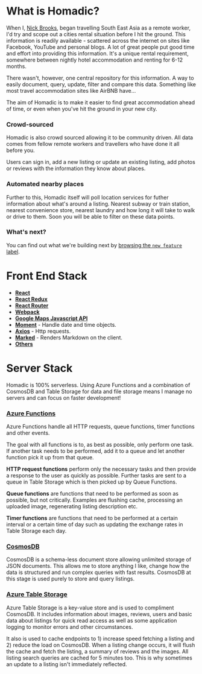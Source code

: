 # What is Homadic?
When I, [Nick Brooks](https://www.twitter.com/nickbrooks37), began travelling South East Asia as a remote worker, I'd try and scope out a cities rental situation before I hit the ground. This information is readily available - scattered across the internet on sites like Facebook, YouTube and personal blogs. A lot of great people put good time and effort into providing this information. It's a unique rental requirement, somewhere between nightly hotel accommodation and renting for 6-12 months.

There wasn't, however, one central repository for this information. A way to easily document, query, update, filter and compare this data. Something like most travel accommodation sites like AirBNB have...

The aim of Homadic is to make it easier to find great accommodation ahead of time, or even when you've hit the ground in your new city.

### Crowd-sourced
Homadic is also crowd sourced allowing it to be community driven. All data comes from fellow remote workers and travellers who have done it all before you.

Users can sign in, add a new listing or update an existing listing, add photos or reviews with the information they know about places.

### Automated nearby places
Further to this, Homadic itself will poll location services for futher information about what's around a listing. Nearest subway or train station, nearest convenience store, nearest laundry and how long it will take to walk or drive to them. Soon you will be able to filter on these data points.

### What's next?
You can find out what we're building next by [browsing the `new feature` label](https://github.com/HomadicCo/Homadic.Web/labels/new%20feature).

# Front End Stack
- **[React](https://github.com/facebook/react)**
- **[React Redux](https://github.com/reduxjs/react-redux)**
- **[React Router](https://github.com/ReactTraining/react-router)**
- **[Webpack](https://github.com/webpack/webpack)**
- **[Google Maps Javascript API](https://developers.google.com/maps/documentation/javascript/tutorial)**
- **[Moment](https://github.com/moment/moment)** - Handle date and time objects.
- **[Axios](https://github.com/axios/axios)** - Http requests.
- **[Marked](https://github.com/markedjs/marked)** - Renders Markdown on the client.
- **[Others](package.json)**

# Server Stack
Homadic is 100% serverless. Using Azure Functions and a combination of CosmosDB and Table Storage for data and file storage means I manage no servers and can focus on faster development!

### [Azure Functions](https://docs.microsoft.com/en-us/azure/azure-functions/functions-overview)
Azure Functions handle all HTTP requests, queue functions, timer functions and other events.

The goal with all functions is to, as best as possible, only perform one task. If another task needs to be performed, add it to a queue and let another function pick it up from that queue.

**HTTP request functions** perform only the necessary tasks and then provide a response to the user as quickly as possible. Further tasks are sent to a queue in Table Storage which is then picked up by Queue Functions.

**Queue functions** are functions that need to be performed as soon as possible, but not critically. Examples are flushing cache, processing an uploaded image, regenerating listing description etc.

**Timer functions** are functions that need to be performed at a certain interval or a certain time of day such as updating the exchange rates in Table Storage each day.

### [CosmosDB](https://docs.microsoft.com/en-us/azure/cosmos-db/introduction)
CosmosDB is a schema-less document store allowing unlimited storage of JSON documents. This allows me to store anything I like, change how the data is structured and run complex queries with fast results. CosmosDB at this stage is used purely to store and query listings.

### [Azure Table Storage](https://docs.microsoft.com/en-us/azure/cosmos-db/table-storage-overview)
Azure Table Storage is a key-value store and is used to compliment CosmosDB. It includes information about images, reviews, users and basic data about listings for quick read access as well as some application logging to monitor errors and other circumstances.

It also is used to cache endpoints to 1) increase speed fetching a listing and 2) reduce the load on CosmosDB. When a listing change occurs, it will flush the cache and fetch the listing, a summary of reviews and the images. All listing search queries are cached for 5 minutes too. This is why sometimes an update to a listing isn't immediately reflected.
